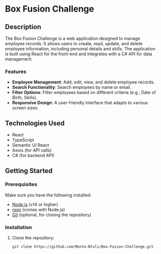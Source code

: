 # Box Fusion Challenge

## Description

The Box Fusion Challenge is a web application designed to manage employee records. 
It allows users to create, read, update, and delete employee information, including personal details and skills. 
The application is built using React for the front-end and integrates with a C# API for data management.

### Features

- **Employee Management**: Add, edit, view, and delete employee records.
- **Search Functionality**: Search employees by name or email.
- **Filter Options**: Filter employees based on different criteria (e.g., Date of Birth, Skills).
- **Responsive Design**: A user-friendly interface that adapts to various screen sizes.

## Technologies Used

- React
- TypeScript
- Semantic UI React
- Axios (for API calls)
- C# (for backend API)

## Getting Started

### Prerequisites

Make sure you have the following installed:

- [Node.js](https://nodejs.org/) (v14 or higher)
- [npm](https://www.npmjs.com/) (comes with Node.js)
- [Git](https://git-scm.com/) (optional, for cloning the repository)

### Installation

1. Clone the repository:

   ```bash
   git clone https://github.com/Monte-Ntuli/Box-Fusion-Challenge.git
